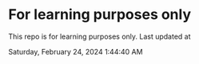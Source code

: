 # For learning purposes only
This repo is for learning purposes only.
Last updated at

Saturday, February 24, 2024 1:44:40 AM

